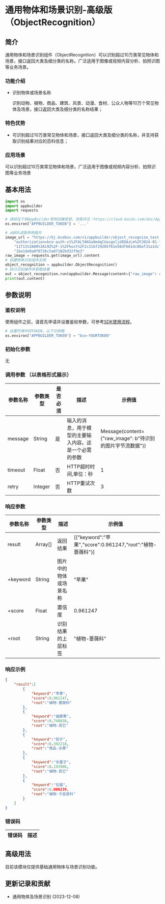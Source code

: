 # 通用物体和场景识别-高级版（ObjectRecognition）

## 简介
通用物体和场景识别组件（ObjectRecognition）可以识别超过10万类常见物体和场景，接口返回大类及细分类的名称。广泛适用于图像或视频内容分析、拍照识图等业务场景。
### 功能介绍
* 识别物体或场景名称

  识别动物、植物、商品、建筑、风景、动漫、食材、公众人物等10万个常见物体及场景，接口返回大类及细分类的名称结果；

### 特色优势
* 可识别超过10万类常见物体和场景，接口返回大类及细分类的名称，并支持获取识别结果对应的百科信息；

### 应用场景
可以识别超过10万类常见物体和场景，广泛适用于图像或视频内容分析、拍照识图等业务场景


## 基本用法

```python
import os
import appbuilder
import requests

# 请前往千帆AppBuilder官网创建密钥，流程详见：https://cloud.baidu.com/doc/AppBuilder/s/Olq6grrt6#1%E3%80%81%E5%88%9B%E5%BB%BA%E5%AF%86%E9%92%A5
os.environ["APPBUILDER_TOKEN"] = '...'

# 从BOS读取样例图片
image_url = "https://bj.bcebos.com/v1/appbuilder/object_recognize_test.png?"\
    "authorization=bce-auth-v1%2FALTAKGa8m4qCUasgoljdEDAzLm%2F2024-01-"\
    "11T11%3A00%3A19Z%2F-1%2Fhost%2F2c31bf29205f61e58df661dc80af31a1dc"\
    "1ba1de0a8f072bc5a87102bd32f9e3"
raw_image = requests.get(image_url).content
# 创建物体识别组件实例
object_recognition = appbuilder.ObjectRecognition()
# 执行识别操作并获取结果
out = object_recognition.run(appbuilder.Message(content={"raw_image": raw_image}))
print(out.content)
```

## 参数说明

### 鉴权说明
使用组件之前，请首先申请并设置鉴权参数，可参考[SDK使用流程](https://cloud.baidu.com/doc/AppBuilder/s/Olq6grrt6#1%E3%80%81%E5%88%9B%E5%BB%BA%E5%AF%86%E9%92%A5)。
```python
# 设置环境中的TOKEN，以下示例略
os.environ["APPBUILDER_TOKEN"] = "bce-YOURTOKEN"
```

### 初始化参数
无

### 调用参数 （以表格形式展示）
| 参数名称    | 参数类型    | 是否必须 | 描述                          | 示例值                                            |
|---------|---------|------|-----------------------------|------------------------------------------------|
| message | String  | 是    | 输入的消息，用于模型的主要输入内容。这是一个必需的参数 | Message(content={"raw_image": b"待识别的图片字节流数据"}) |
|timeout| Float   | 否    | HTTP超时时间,单位：秒               |1||
| retry   | Integer | 否    | HTTP重试次数                    | 3                                              |

### 响应参数
| 参数名称     | 参数类型    | 描述          | 示例值                                                 |
|----------|---------|-------------|-----------------------------------------------------|
| result   | Array[] | 返回结果        | [{"keyword":"苹果","score":0.961247,"root":"植物-蔷薇科"}] |
| +keyword | String  | 图片中的物体或场景名称 | "苹果"                                                |
| +score	  | Float   | 置信度         | 0.961247                                            |
| +root	   | String  | 识别结果的上层标签   | "植物-蔷薇科"                                            |


### 响应示例
```json
{
    "result":[
        {
            "keyword":"苹果",
            "score":0.961247,
            "root":"植物-蔷薇科"
        },
        {
            "keyword":"姬娜果",
            "score":0.740838,
            "root":"植物-其它"
        },
        {
            "keyword":"梨子",
            "score":0.392218,
            "root":"商品-水果"
        },
        {
            "keyword":"车厘子",
            "score":0.193986,
            "root":"植物-其它"
        },
        {
            "keyword":"石榴",
            "score":0.000239,
            "root":"植物-千屈菜科"
        }
    ]
}
```
### 错误码
| 错误码 | 描述 |
|-----|----|

## 高级用法
目前该模块仅提供基础通用物体与场景识别功能。

## 更新记录和贡献
* 通用物体及场景识别 (2023-12-08)
